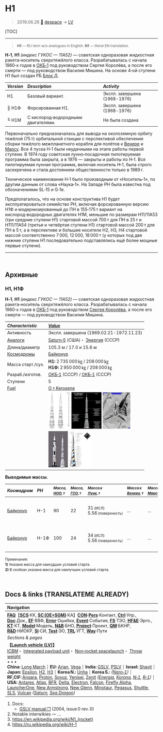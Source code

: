 # Н1
> 2019.06.26 [🚀](../index/index.md) [despace](index.md) → [LV](lv.md)

[TOC]

---

> <small>**Н1** — RU term w/o analogues in English. **N1** — literal EN translation.</small>

**H‑1**, **H1** *(индекс ГУКОС — 11А52)* — советская одноразовая жидкостная ракета‑носитель сверхтяжёлого класса. Разрабатывалась с начала 1960‑х годов в [ОКБ‑1](contact/progress_rsc.md) под руководством Сергея Королёва, а после его смерти — под руководством Василия Мишина. На основе 4‑ой ступени Н1 был создан РБ [Блок Д](блок_д.md).

|*Version*|*Description*|*Activity*|
|:--|:--|:--|
|Н1|Базовый вариант.|Экспл. завершена (1968 ‑ 1976)|
|╟ Н1Ф|Форсированная Н1.|Экспл. завершена (1968 ‑ 1976)|
|╙ Н1М|С кислород‑водородными двигателями.|Не была создана|

Первоначально предназначалась для вывода на околоземную орбиту тяжёлой (75 т) орбитальной станции с перспективой обеспечения сборки тяжёлого межпланетного корабля для полётов к [Венере](venus.md) и [Марсу](mars.md). Все 4 пуска Н‑1 были неудачными на этапе работы первой ступени. В 1974 году советская лунно‑посадочная пилотируемая программа была закрыта, а в 1976 — закрыты и работы по Н‑1. Вся пилотируемая лунная программа, включая носитель Н‑1, была строго засекречена и стала достоянием общественности только в 1989 г.

Техническое наименование Н‑1 было производным от «Носитель‑1», по другим данным от слова «Наука‑1». На Западе РН была известна под обозначениями SL‑15 и G‑1e.

Предполагалось, что на основе конструктива Н1 будет эксплуатироваться семейство РН, включая форсированную версию Н1Ф и модернизированный до ПН в 155‑175 т вариант на кислород‑водородных двигателях Н1М, меньшие по размерам Н11/11А53 (три средние ступени Н1) стартовой массой 700 т для ПН в 25 т и Н111/11А54 (третья и четвёртая ступени Н1) стартовой массой 200 т для ПН в 5 т, а в перспективе и бо́льшие носители Н2, Н3, Н4 стартовой массой соответственно 7 000, 12 000, 18 000 т (у которых под две нижние ступени Н1 последовательно подставлялись ещё более мощные первые ступени).



---

<p style="page-break-after:always"> </p>

## Архивные

### Н1, Н1Ф
**H‑1**, **H1** *(индекс ГУКОС — 11А52)* — советская одноразовая жидкостная ракета‑носитель сверхтяжёлого класса. Разрабатывалась с начала 1960‑х годов в [ОКБ‑1](contact/progress_rsc.md) под руководством [Сергея Королёва](person.md), а после его смерти — под руководством Василия Мишина.

|*Characteristic*|*[Value](si.md)*|
|:--|:--|
|Активность|Экспл. завершена (1969.02.21 ‑ 1972.11.23)|
|[Аналоги](analogue.md)|[Saturn‑5](saturn_lv.md) (США)・ [Энергия](energia.md) (СССР)|
|Длина/диаметр|105.3 м / 17.0 и 15.6 м|
|[Космодромы](spaceport.md)|[Байконур](spaceport.md)|
|Масса старт./сух.|**Н1:** 2 735 000 ㎏ / 208 000 ㎏<br> **Н1Ф:** 2 950 000 ㎏ / 208 000 ㎏|
|Разраб./изготов.|[ОКБ‑1](contact/progress_rsc.md) (СССР) / [ОКБ‑1](contact/progress_rsc.md) (СССР)|
|Ступени|5|
|[Fuel](fuel.md)|[O + Kerosene](o_plus.md)|
| |[![](f/lv/n_1/development_of_the_soviet_n1_rocket_thumb.jpg)](f/lv/n_1/development_of_the_soviet_n1_rocket.jpg) [![](f/lv/n_1/n_1_thumb.jpg)](f/lv/n_1/n_1.jpg) [![](f/lv/n_1/kh-8_n1_thumb.jpg)](f/lv/n_1/kh-8_n1.jpg)|
| |[![](f/lv/n_1/n1_saturn5_thumb.jpg)](f/lv/n_1/n1_saturn5.jpg) [![](f/lv/n_1/n1_diagram_thumb.jpg)](f/lv/n_1/n1_diagram.jpg)|

**Выводимые массы.**

|*Космодром*|*РН*|<small>*Масса,<br> [НОО](nnb.md), т*</small>|<small>*Масса,<br> [ГСО](nnb.md), т*</small>|<small>*Масса к<br> [Луне](moon.md), т*</small>|<small>*Масса к<br> [Венере](venus.md), т*</small>|<small>*Масса к<br> [Марсу](mars.md), т*</small>|*Примечания*|
|:--|:--|:--|:--|:--|:--|:--|:--|
|[Байконур](spaceport.md)|Н-1|90|22|31 <small>(ИСЛ)</small><br> 5.56 <small>(поверхность)</small>|…|…|Пуск — $ … млн (… г);<br> ПН 3.29 % от ст.массы|
|[Байконур](spaceport.md)|Н-1Ф|100|24|34 <small>(ИСЛ)</small><br> 5.56 <small>(поверхность)</small>|…|…|Пуск — $ … млн (… г);<br> ПН 3.39 % от ст.массы|

<small>Примечания:<br> **1)** Указана масса для наихудших условий старта.<br> **2)** В скобках указана масса для наилучших условий старта.</small>



<p style="page-break-after:always"> </p>

## Docs & links (TRANSLATEME ALREADY)
|Navigation|
|:--|
|**[FAQ](faq.md)**【**[SCS](scs.md)**·КК, **[SC (OE+SGM)](sc.md)**·КА】**[CON](contact.md)·[Pers](person.md)**·Контакт, **[Ctrl](control.md)**·Упр., **[Doc](doc.md)**·Док., **[EF](ef.md)**·ВВФ, **[Error](error.md)**·Ошибки, **[Event](event.md)**·События, **[FS](fs.md)**·ТЭО, **[HF&E](hfe.md)**·Эрго., **[KT](kt.md)**·КТ, **[Model](model.md)**·Модель, **[N&B](nnb.md)**·БНО, **[Project](project.md)**·Проект, **[QM](qm.md)**·БКНР, **[R&D](rnd.md)**·НИОКР, **[SI](si.md)**·СИ, **[Test](test.md)**·ЭО, **[TRL](trl.md)**·УГТ, **[Way](way.md)**·Пути|
|*Sections & pages*|
|**【[Launch vehicle (LV)](lv.md)】**<br> [ICBM](icbm.md)・ [Integrated payload unit](lv.md)・ [Non‑rocket spacelaunch](nrs.md)・ [Throw weight](throw_weight.md)<br>• • •<br> **China:** [Long March](long_march.md) ┊ **EU:** [Arian](arian.md), [Vega](vega.md) ┊ **India:** [GSLV](gslv.md), [PSLV](pslv.md) ┊ **Israel:** [Shavit](shavit.md) ┊ **Japan:** [Epsilon](epsilon.md), [H2](h2.md), [H3](h3.md) ┊ **Korea N.:** [Unha](unha.md) ┊ **Korea S.:** *([Naro‑1](naro_1.md))* ┊ **RF,CIF:** [Angara](angara.md), [Proton](proton.md), [Soyuz](soyuz.md), [Yenisei](yenisei.md), [Zenit](zenit.md) *([Energia](energia.md), [Korona](korona.md), [N‑1](n_1.md), [R‑1](r_7.md))* ┊ **USA:** [Antares](antares.md), [Atlas](atlas.md), [BFR](bfr.md), [Delta](delta.md), [Electron](electron.md), [Falcon](falcon.md), [Firefly Alpha](firefly_alpha.md), [LauncherOne](launcherone.md), [New Armstrong](new_armstrong.md), [New Glenn](new_glenn.md), [Minotaur](minotaur.md), [Pegasus](pegasus.md), [Shuttle](shuttle.md), [SLS](sls.md), [Vulcan](vulcan.md) *([Saturn](saturn_lv.md), [Sea Dragon](sea_dragon.md))*|

   1. Docs:
      - [GSLV manual ❐](f/lv/gslv/gslv_manual_issue0_rev0_2004.djvu) (2004, issue 0 rev. 0)
   1. Notable interwikies — …
   1. <https://en.wikipedia.org/wiki/N1_(rocket)>
   1. <https://ru.wikipedia.org/wiki/Н-1>
